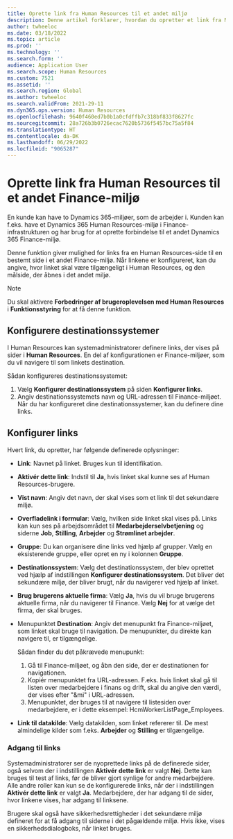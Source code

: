 ```yaml
---
title: Oprette link fra Human Resources til et andet miljø
description: Denne artikel forklarer, hvordan du opretter et link fra Microsoft Dynamics 365 Human Resources til et andet Dynamics 365-miljø.
author: twheeloc
ms.date: 03/18/2022
ms.topic: article
ms.prod: ''
ms.technology: ''
ms.search.form: ''
audience: Application User
ms.search.scope: Human Resources
ms.custom: 7521
ms.assetid: ''
ms.search.region: Global
ms.author: twheeloc
ms.search.validFrom: 2021-29-11
ms.dyn365.ops.version: Human Resources
ms.openlocfilehash: 9640f460ed7b0b1a0cfdffb7c318bf833f8627fc
ms.sourcegitcommit: 28a726b3b0726ecac7620b5736f5457bc75a5f84
ms.translationtype: HT
ms.contentlocale: da-DK
ms.lasthandoff: 06/29/2022
ms.locfileid: "9065287"
---
```

# <a name="create-links-from-human-resources-to-another-finance-environment"></a>Oprette link fra Human Resources til et andet Finance-miljø

En kunde kan have to Dynamics 365-miljøer, som de arbejder i. Kunden kan f.eks. have et Dynamics 365 Human Resources-miljø i Finance-infrastrukturen og har brug for at oprette forbindelse til et andet Dynamics 365 Finance-miljø. 

Denne funktion giver mulighed for links fra en Human Resources-side til en bestemt side i et andet Finance-miljø. Når linkene er konfigureret, kan du angive, hvor linket skal være tilgængeligt i Human Resources, og den målside, der åbnes i det andet miljø.

> [!Note] 
> Du skal aktivere **Forbedringer af brugeroplevelsen med Human Resources** i **Funktionsstyring** for at få denne funktion.

## <a name="configure-target-systems"></a>Konfigurere destinationssystemer

I Human Resources kan systemadministratorer definere links, der vises på sider i **Human Resources**. En del af konfigurationen er Finance-miljøer, som du vil navigere til som linkets destination. 

Sådan konfigureres destinationssystemet:
1. Vælg **Konfigurer destinationssystem** på siden **Konfigurer links**.  
2. Angiv destinationssystemets navn og URL-adressen til Finance-miljøet. Når du har konfigureret dine destinationssystemer, kan du definere dine links.

## <a name="configure-links"></a>Konfigurer links

Hvert link, du opretter, har følgende definerede oplysninger:
 - **Link**: Navnet på linket. Bruges kun til identifikation.
 - **Aktivér dette link**: Indstil til **Ja**, hvis linket skal kunne ses af Human Resources-brugere.
 - **Vist navn**: Angiv det navn, der skal vises som et link til det sekundære miljø. 
 - **Overfladelink i formular**: Vælg, hvilken side linket skal vises på. Links kan kun ses på arbejdsområdet til **Medarbejderselvbetjening** og siderne **Job**, **Stilling**, **Arbejder** og **Strømlinet arbejder**.
 - **Gruppe**: Du kan organisere dine links ved hjælp af grupper. Vælg en eksisterende gruppe, eller opret en ny i kolonnen **Gruppe**.
 - **Destinationssystem**: Vælg det destinationssystem, der blev oprettet ved hjælp af indstillingen **Konfigurer destinationssystem**. Det bliver det sekundære miljø, der bliver brugt, når du navigerer ved hjælp af linket.
 - **Brug brugerens aktuelle firma**: Vælg **Ja**, hvis du vil bruge brugerens aktuelle firma, når du navigerer til Finance. Vælg **Nej** for at vælge det firma, der skal bruges.
 - Menupunktet **Destination**: Angiv det menupunkt fra Finance-miljøet, som linket skal bruge til navigation. De menupunkter, du direkte kan navigere til, er tilgængelige. 

   Sådan finder du det påkrævede menupunkt:
   1. Gå til Finance-miljøet, og åbn den side, der er destinationen for navigationen. 
   2. Kopiér menupunktet fra URL-adressen. F.eks. hvis linket skal gå til listen over medarbejdere i finans og drift, skal du angive den værdi, der vises efter "&mi" i URL-adressen. 
   3. Menupunktet, der bruges til at navigere til listesiden over medarbejdere, er i dette eksempel: HcmWorkerListPage_Employees.

 - **Link til datakilde**: Vælg datakilden, som linket refererer til. De mest almindelige kilder som f.eks. **Arbejder** og **Stilling** er tilgængelige.

### <a name="access-to-links"></a>Adgang til links

Systemadministratorer ser de nyoprettede links på de definerede sider, også selvom der i indstillingen **Aktivér dette link** er valgt **Nej**. Dette kan bruges til test af links, før de bliver gjort synlige for andre medarbejdere. Alle andre roller kan kun se de konfigurerede links, når der i indstillingen **Aktivér dette link** er valgt **Ja**. Medarbejdere, der har adgang til de sider, hvor linkene vises, har adgang til linksene.

Brugere skal også have sikkerhedsrettigheder i det sekundære miljø defineret for at få adgang til siderne i det pågældende miljø. Hvis ikke, vises en sikkerhedsdialogboks, når linket bruges.


